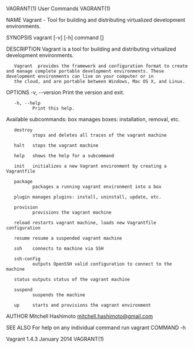 VAGRANT(1)                                                                               User Commands                                                                               VAGRANT(1)

NAME
       Vagrant - Tool for building and distributing virtualized development environments.

SYNOPSIS
       vagrant [-v] [-h] command [<args>]

DESCRIPTION
       Vagrant is a tool for building and distributing virtualized development environments.

       Vagrant  provides the framework and configuration format to create and manage complete portable development environments. These development environments can live on your computer or in
       the cloud, and are portable between Windows, Mac OS X, and Linux.

OPTIONS
       -v, --version
              Print the version and exit.

       -h, --help
              Print this help.

   Available subcommands:
       box    manages boxes: installation, removal, etc.

       destroy
              stops and deletes all traces of the vagrant machine

       halt   stops the vagrant machine

       help   shows the help for a subcommand

       init   initializes a new Vagrant environment by creating a Vagrantfile

       package
              packages a running vagrant environment into a box

       plugin manages plugins: install, uninstall, update, etc.

       provision
              provisions the vagrant machine

       reload restarts vagrant machine, loads new Vagrantfile configuration

       resume resume a suspended vagrant machine

       ssh    connects to machine via SSH

       ssh-config
              outputs OpenSSH valid configuration to connect to the machine

       status outputs status of the vagrant machine

       suspend
              suspends the machine

       up     starts and provisions the vagrant environment

AUTHOR
       Mitchell Hashimoto <mitchell.hashimoto@gmail.com>

SEE ALSO
       For help on any individual command run vagrant COMMAND -h

Vagrant 1.4.3                                                                             January 2014                                                                               VAGRANT(1)
